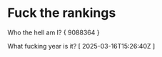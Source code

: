 # Fuck the rankings

Who the hell am I?
{ 9088364 }

What fucking year is it?
[ 2025-03-16T15:26:40Z ]
